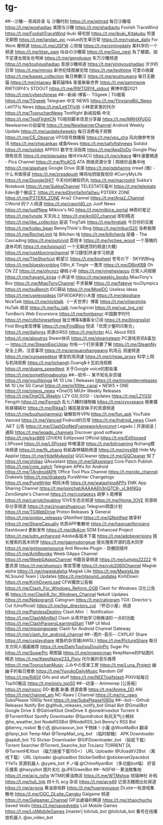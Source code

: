 # tg-

##--沙雕--
奇闻异录 与 沙雕时刻 https://t.me/wtmsd
每日沙雕墙 https://t.me/woshadiao
美图与沙雕 https://t.me/shadiaotu
Foolish TraceWind https://t.me/FoolishTraceWind
ibuki 帰宅部 https://t.me/ibuki_Kitakubu
煎蛋无聊图 https://t.me/jandan_pic
rvalue的生草日常 https://t.me/rvalue_daily
For Work 梗频道 https://t.me/JISFW
心惊报 https://t.me/xinjingdaily
某科学的一个频道 https://t.me/titan_pain
咕谷の沙雕窝 https://t.me/Goo_nest
為了梗圖，說不定連女朋友也甩掉 https://t.me/gengtuqun
车万沙雕频道 https://t.me/touhoushadiao
音游沙雕频道 https://t.me/yingyoushadiao
汐汐的日常 https://t.me/minsio
新世纪怪图展览馆 https://t.me/testhime
可爱の收藏 https://t.me/kawaii_collection
每日無數汪 https://t.me/wushuwang
每日无数猫 https://t.me/miaowu
蘿莉貓咪& 笨蛋柴柴世界 https://t.me/sammeow
RWTG9Y4's STDOUT https://t.me/RWTG9Y4_stdout
赛博中国2021 https://t.me/cyberchinese
##--新闻-博客--
TGgeek | TG极客 https://t.me/TGgeek
Telegram 中文 NEWS https://t.me/YinxiangBiji_News
LetITFly News https://t.me/LetITFlyW
小林君家里的托尔 https://t.me/TooruchanNews
Testflight 新闻投稿 中文 https://t.me/TestFlightCN
TG规则脚本信息分享器 https://t.me/MRHXPJGG
Newlearnerの自留地 https://t.me/NewlearnerChannel
Android Weekly Update https://t.me/update4weekly
每日消费电子观察 https://t.me/CE_Observe
VPS信号旗播报 https://t.me/vps_xhq
风向旗参考快讯 https://t.me/xhqcankao
咸鱼News https://t.me/saltyfishnews
Solidot https://t.me/solidot
APPDO 数字生活指南 https://t.me/AppDoDo
Google Play限免信息 https://t.me/playsales
维咔VikACG https://t.me/vikacg
嗶咔漫畫頻道 - Pica Channel https://t.me/PicACG
ATA 网络资源分享 | 网络珍品集中地 https://t.me/atashare
Google Drive 资源 https://t.me/gdsharing
zread (推) - 什么书值得读 https://t.me/zreadpush
辣鸡咕鸽毁我信仰 #CurryMyLife https://t.me/GoogleSHIT
今天份的微软药丸 https://t.me/macroshit
Sukka's Notebook https://t.me/SukkaChannel
TELESTATE電州 https://t.me/telestate
Eden是个搬运工 https://t.me/ed3nm1a0m1a0wu
P3TERX ZONE https://t.me/P3TERX_ZONE
Aria2 Channel https://t.me/Aria2_Channel
CWorld 的个人频道 https://t.me/cworld0_cn
Justf News https://t.me/justfNew
Milkice's NG https://t.me/milkice_portal
神奇的笔记 https://t.me/lynote
天天向上 https://t.me/kn007_channel
即刻精选 https://t.me/jike_collection
庭说 TingTalk https://t.me/tingtalk
今日份的豆酱 https://t.me/today_bean
BennyThink's Blog https://t.me/mikuri520
洛希极限 https://t.me/RocheLimit
咕 Billchen 咕 https://t.me/billchenla
层叠 - The Cascading https://t.me/outvivid
荔枝木 https://t.me/lychee_wood
一个落魄的退休司机 https://t.me/tuixiusiji1
一个无聊透顶的频道(大概） https://t.me/justAboringchannel
学习捷径|终身学习频道 https://t.me/TheShortcut
鹤望兰 https://t.me/bpsheel
苍穹の下 · SKY的Blog https://t.me/blueskyxnblog
DBin_K Tingle 一激灵 https://t.me/DBinKBB
Oh CN ZZ https://t.me/ohcnzz
硬核小卒 https://t.me/yinghexiaozu
日常人间观察 https://t.me/hayami_kiraa
小声读书 https://t.me/weekly_books
MiaoTony's Box https://t.me/MiaoTonyChannel
不求甚解 https://t.me/fakeye
tsuOlympics https://t.me/tsuBench
IDC萌站 https://t.me/MoeIDC
Useless Ideas https://t.me/uselessideas
[SFW]GKP的小木屋 https://t.me/gkpshare
NickTalk https://t.me/nicktalk
《一天世界》博客 https://t.me/yitianshijie
HuTalk 胡说 https://t.me/hu_talk
/var/log/ciel https://t.me/var_log_ciel
TomBen’s Web Excursions https://t.me/tombenor
中国数字时代 https://t.me/cdtchinesefeed
独立博客&播客全订阅 https://t.me/blogrsslist
Find Blog发现博客 https://t.me/FindBlog
悦读「优质少量RSS聚合」 https://t.me/dailyrss
资源のRSS https://t.me/lrcbn
ALL About RSS https://t.me/aboutrss
Steam快讯 https://t.me/steamsteam
PC游戏资讯&喜加一 https://t.me/SteamEpicUplay
你有一个打折需要了解 https://t.me/SteamNy
安全上网，注意事项 https://t.me/anquanshangwang
机场云 测速频道 https://t.me/yunspeedtest
便宜机场测速 https://t.me/cheap_proxy
科学上网与机场观察 https://t.me/jichangtj
Duang&十瓦机场观察 https://t.me/duang_speedtest
关于Google voice的那些事 https://t.me/somethingaboutgv
##--软件--
某不知名杂货铺 https://t.me/youthkinga
Mi 10 Lite | Releases https://t.me/monetdevreleases
Mi 10 Lite 5G Canal https://t.me/mi10lite_canal
• NEWS • ONE https://t.me/oneos_news
•OneOS MIUI• Weekly Releases https://t.me/OneOS_Weekly
LZY GSI,SGSI - Updates https://t.me/LZYGSI
Fengzh https://t.me/Fengzh
乱七八糟的储物箱 https://t.me/xyxyspace
極東魔術昼寝結社 https://t.me/RikkaTi
捕捉基安妹子的资源频道 https://t.me/buzhuojianmeizi
破解软件VPN https://t.me/fun_apk
YouTube Vanced https://t.me/Vanced
Fndroid的日常 https://t.me/fndroid_news
Clash .NET 公告 https://t.me/ClashDotNetFrameworkAnncmnt
Legado | 开源阅读 | 通知 https://t.me/legado_channels
Discover good software https://t.me/ksc666
[ZH/EN] EdXposed Official https://t.me/EdXposed
LSPosed https://t.me/LSPosed
哔哩漫游 https://t.me/biliroaming
fkzhang模块频道 https://t.me/fk_zhang
蚂蚁森林辅助频道 https://t.me/mysl88
Hide My Applist https://t.me/HideMyApplist
QQCleaner https://t.me/QQCleaner
知了 https://t.me/zhiliao
QAssistant https://t.me/QAssistant
Core Patch Publish https://t.me/core_patch
Telegram APKs for Android https://t.me/TAndroidAPK
Office Tool Plus Channel https://t.me/otp_channel
Drakeets https://t.me/drakeets
PureWriter Changelogs https://t.me/PureWriter
明风沐雨 https://t.me/watashinoAPPs
EMK App Sharing Channel https://t.me/joinchat/AAAAAEh3nQ7C9-_yL94NQg
ZeroSimple's Channel https://t.me/coolapkzs
胡萝卜周博客 https://t.me/carrotchoublog
1OVE生态总频道 https://t.me/Home_1OVE
资源转存分享频道 https://t.me/ziyuanzhuancun
Telegram网盘计划 https://t.me/TGWebDrive
Proton Releases ❯ General https://t.me/proton_releases
QNotified https://t.me/QNotified
随享轩 https://t.me/ShareCasually
优质APP集散地 https://t.me/haoruanfenxiang
Dashboard 更新发布 https://t.me/db4cm
SDM Enhanced Project https://t.me/sdm_enhanced
Adobe各版本下载 https://t.me/adobeversions
擅长搜索的高木同学 https://t.me/gaomutongxue
擅长搜索开源的高木同学 https://t.me/gmtxopensource
Anti Revoke Plugin - 防撤回插件 https://t.me/AntiRevoke
Weeb GApps Channel https://t.me/WeebGAppsChannel
书籍目录频道 https://t.me/jumpto22222
书墨资源 https://t.me/shumozy
南宫雪珊 https://t.me/vvb2060Channel
Magisk alpha https://t.me/magiskalpha
Magisk Lite https://t.me/MagiskLite
NLSound Team | Updates https://t.me/nlsound_updates
KinhDown https://t.me/KinhDownLoad
CFW魔改公告板 https://t.me/Clash_For_Windows_Reform_GGB
Clash for Windows 汉化公告板 https://t.me/ClashR_for_Windows_Channel
NekoX Updates https://t.me/NekogramX
Catogram https://t.me/catogram
TGX: Director's Cut (Unofficial) https://t.me/tgx_directors_cut
『怀旧小屋』频道 https://t.me/PainlessDestiny
Clash.Mini ｜ Notification https://t.me/ClashMiniNo1
Clash 从零开始学习稍微进阶一点的功能 https://t.me/ClashParsersLearningStart
TMP UI Mod https://t.me/missingpower
Clash for Android Channel Gateway https://t.me/clash_for_android_channel
##--图片-音乐--
CXPLAY Share https://t.me/cxplayshare
咸鱼的杂货铺(AWSL) https://t.me/PictureShare
每日东方同人插画推荐 https://t.me/DailyTouhouDoujinPic
Sugar Pic https://t.me/SugarPic
萌图猫 https://t.me/moepicmao
KeepNaive的P站图片精选 https://t.me/KeepNaive233_Pixiv
托尔酱的音乐推荐 https://t.me/TooruchanMusic
ふみやの音楽工房 https://t.me/Luna_Project
幽幽子的每日推歌 https://t.me/YuyukoDailyMusic
Random GIF https://t.me/RdGif
Gifs and stuff https://t.me/NEETsgifstash
PIXIV站每日 Top50搬运 https://t.me/pixiv_top50
##--动漫--
Animenep [公告板] https://t.me/roocc
DD-動畫.新番.資源倉庫 https://t.me/Anime_DD
ANi https://t.me/channel_ani
NC-Raws | Channel https://t.me/nc_raws
SubsPlease 1080p feed https://t.me/SubsPlease1080p
##--bot--
Github Releases Notify Bot @github_releases_notify_bot
Gmail Bot @GmailBot
Google Drive X @GdriveXbot
OneDrive X @onedrivexbot
Torrent X @TorrentXbot
Spotify Downloader @Spotdlrobot
和风天气小棉袄 @he_weather_bot
NodeRSSBot @NodeRSS_bot
Benny's RSS Bot @benny_rssbot
鲁小迅 @luxiaoxun_bot
干物妹！小霾 @WooMaiBot
翻译 @fanyi_bot
Temp-Mail @TempMail_org_bot （临时邮箱）
APK Downloader @apkdl_bot
TG Sticker Downloader @GIFDownloader_bot （贴纸下载）
Torrent Searcher @Torrent_Searche_bot
TroJanz TORRENT DL @TorrentHEXbot （磁力链接下载10G<）
URL Uploader @UloaditV2Bot （离线下载）
URL Uploader @uploadbot
StickerSetBot @stickerset2packbot
YYeTs 资源机器人 @yyets_bot
チノ喵 @ChinoNyanBot （多功能bot喵）
好音乐搜索 @haoyybot
图片劣化 @JPEGreenBot
##--NSFW--
黄油聚集地 https://t.me/acg_nsfw
WTM的黄油商店 https://t.me/WTMshop
琉璃神社 补档 https://t.me/liuli_link
四十九 acg 杂谈 https://t.me/acg49
记录冻鳗图出处频道 https://t.me/acgvia
黄油游戏群 https://t.me/huangyouqun
DLsite一些游戏集散地 https://t.me/OGC_DLsite_Cangku
Galgame 频道 https://t.me/Galgamer_Channel
GIF出處福利頻道 https://t.me/zhaochuchu
Saved Vedio https://t.me/savedvedio
Loli Mobile Games https://t.me/LoliMobileGames
[master] loliclub_bot @loliclub_bot
番号在线播放机器人 @av_video_bot
